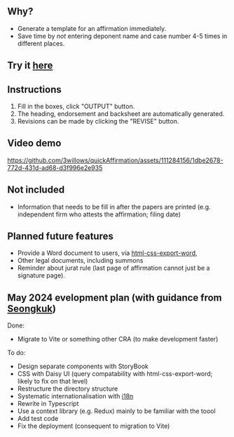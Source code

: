 ## Why?

- Generate a template for an affirmation immediately.
- Save time by _not_ entering deponent name and case number 4-5 times in different places.

## Try it [here](https://3willows.github.io/quickAffirmation/)

## Instructions

1. Fill in the boxes, click "OUTPUT" button.
2. The heading, endorsement and backsheet are automatically generated.
3. Revisions can be made by clicking the "REVISE" button.

## Video demo

https://github.com/3willows/quickAffirmation/assets/111284156/1dbe2678-772d-431d-ad68-d3f996e2e935

<!-- [This mobile video demo is commented out](https://github.com/3willows/quickAffirmation/assets/111284156/1257b8af-6792-4155-951e-142d35f13611
)-->


## Not included

- Information that needs to be fill in after the papers are printed (e.g. independent firm who attests the affirmation; filing date)

## Planned future features

- Provide a Word document to users, via [html-css-export-word](https://github.com/3willows/html-css-export-word),
- Other legal documents, including summons
- Reminder about jurat rule (last page of affirmation cannot just be a signature page).

## May 2024 evelopment plan (with guidance from [Seongkuk](https://github.com/hsk-kr))

Done:
- Migrate to Vite or something other CRA (to make development faster)

To do:
- Design separate components with StoryBook
- CSS with Daisy UI (query compatability with html-css-export-word; likely to fix on that level)
- Restructure the directory structure
- Systematic internationalisation with [i18n](https://www.npmjs.com/package/i18n)
- Rewrite in Typescript
- Use a context library (e.g. Redux) mainly to be familiar with the toool
- Add test code
- Fix the deployment (consequent to migration to Vite)
